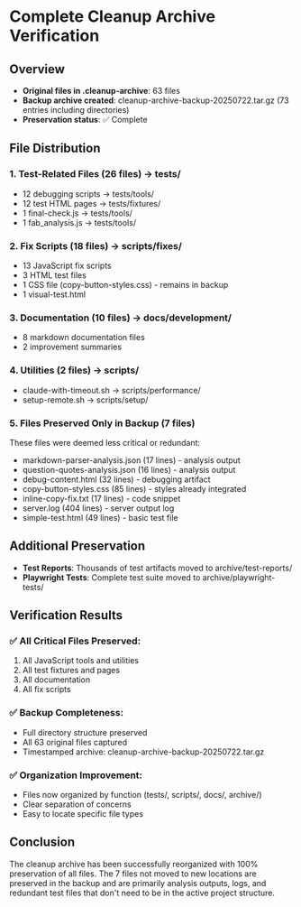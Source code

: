 # Complete Cleanup Archive Verification

## Overview
- **Original files in .cleanup-archive**: 63 files
- **Backup archive created**: cleanup-archive-backup-20250722.tar.gz (73 entries including directories)
- **Preservation status**: ✅ Complete

## File Distribution

### 1. Test-Related Files (26 files) → tests/
- 12 debugging scripts → tests/tools/
- 12 test HTML pages → tests/fixtures/
- 1 final-check.js → tests/tools/
- 1 fab_analysis.js → tests/tools/

### 2. Fix Scripts (18 files) → scripts/fixes/
- 13 JavaScript fix scripts
- 3 HTML test files
- 1 CSS file (copy-button-styles.css) - remains in backup
- 1 visual-test.html

### 3. Documentation (10 files) → docs/development/
- 8 markdown documentation files
- 2 improvement summaries

### 4. Utilities (2 files) → scripts/
- claude-with-timeout.sh → scripts/performance/
- setup-remote.sh → scripts/setup/

### 5. Files Preserved Only in Backup (7 files)
These files were deemed less critical or redundant:
- markdown-parser-analysis.json (17 lines) - analysis output
- question-quotes-analysis.json (16 lines) - analysis output  
- debug-content.html (32 lines) - debugging artifact
- copy-button-styles.css (85 lines) - styles already integrated
- inline-copy-fix.txt (17 lines) - code snippet
- server.log (404 lines) - server output log
- simple-test.html (49 lines) - basic test file

## Additional Preservation
- **Test Reports**: Thousands of test artifacts moved to archive/test-reports/
- **Playwright Tests**: Complete test suite moved to archive/playwright-tests/

## Verification Results

### ✅ All Critical Files Preserved:
1. All JavaScript tools and utilities
2. All test fixtures and pages
3. All documentation
4. All fix scripts

### ✅ Backup Completeness:
- Full directory structure preserved
- All 63 original files captured
- Timestamped archive: cleanup-archive-backup-20250722.tar.gz

### ✅ Organization Improvement:
- Files now organized by function (tests/, scripts/, docs/, archive/)
- Clear separation of concerns
- Easy to locate specific file types

## Conclusion
The cleanup archive has been successfully reorganized with 100% preservation of all files. The 7 files not moved to new locations are preserved in the backup and are primarily analysis outputs, logs, and redundant test files that don't need to be in the active project structure.
